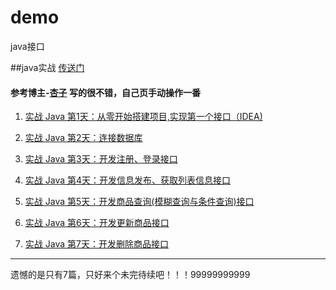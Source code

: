 # demo
java接口

##java实战  [传送门](https://blog.csdn.net/weixin_44135121/category_9285585.html)
#### 参考博主-[杏子](https://me.csdn.net/weixin_44135121) 写的很不错，自己页手动操作一番
1. [实战 Java 第1天：从零开始搭建项目,实现第一个接口（IDEA)](https://blog.csdn.net/weixin_44135121/article/details/92801713)

2. [实战 Java 第2天：连接数据库](https://blog.csdn.net/weixin_44135121/article/details/93959042)

3. [实战 Java 第3天：开发注册、登录接口](https://blog.csdn.net/weixin_44135121/article/details/94716711)

4. [实战 Java 第4天：开发信息发布、获取列表信息接口](https://blog.csdn.net/weixin_44135121/article/details/95296797)

5. [实战 Java 第5天：开发商品查询(模糊查询与条件查询)接口](https://blog.csdn.net/weixin_44135121/article/details/95529369)

6. [实战 Java 第6天：开发更新商品接口](https://blog.csdn.net/weixin_44135121/article/details/96086023)

7. [实战 Java 第7天：开发删除商品接口](https://blog.csdn.net/weixin_44135121/article/details/96188389?depth_1-utm_source=distribute.pc_relevant.none-task-blog-OPENSEARCH-3&utm_source=distribute.pc_relevant.none-task-blog-OPENSEARCH-3)

----
 遗憾的是只有7篇，只好来个未完待续吧！！！99999999999